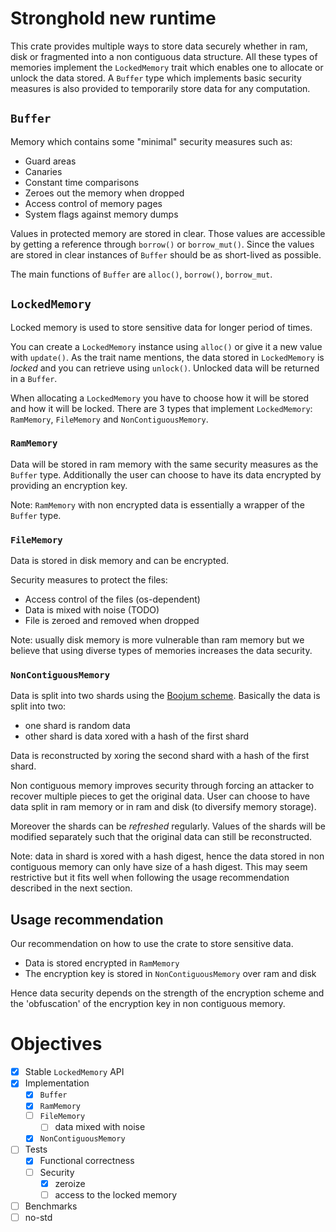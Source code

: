 # Stronghold new runtime 

This crate provides multiple ways to store data securely whether in ram, disk or fragmented into a non contiguous data structure.
All these types of memories implement the `LockedMemory` trait which enables one to allocate or unlock the data stored.
A `Buffer` type which implements basic security measures is also provided to temporarily store data for any computation.


## `Buffer`
Memory which contains some "minimal" security measures such as:
- Guard areas
- Canaries 
- Constant time comparisons
- Zeroes out the memory when dropped 
- Access control of memory pages
- System flags against memory dumps

Values in protected memory are stored in clear. Those values are accessible by getting a reference through `borrow()` or `borrow_mut()`.
Since the values are stored in clear instances of `Buffer` should be as short-lived as possible.

The main functions of `Buffer` are `alloc()`, `borrow()`, `borrow_mut`.

## `LockedMemory`
Locked memory is used to store sensitive data for longer period of times.

You can create a `LockedMemory` instance using `alloc()` or give it a new value with `update()`.
As the trait name mentions, the data stored in `LockedMemory` is _locked_ and you can retrieve using `unlock()`. Unlocked data will be returned in a `Buffer`.

When allocating a `LockedMemory` you have to choose how it will be stored and how it will be locked. 
There are 3 types that implement `LockedMemory`: `RamMemory`, `FileMemory` and `NonContiguousMemory`.

### `RamMemory`
Data will be stored in ram memory with the same security measures as the `Buffer` type.
Additionally the user can choose to have its data encrypted by providing an encryption key.

Note: `RamMemory` with non encrypted data is essentially a wrapper of the `Buffer` type.

### `FileMemory`
Data is stored in disk memory and can be encrypted.

Security measures to protect the files:
- Access control of the files (os-dependent)
- Data is mixed with noise (TODO)
- File is zeroed and removed when dropped

Note: usually disk memory is more vulnerable than ram memory but we believe that using diverse types of memories increases the data security.

### `NonContiguousMemory`
Data is split into two shards using the [Boojum scheme](https://spacetime.dev/encrypting-secrets-in-memory).
Basically the data is split into two:
- one shard is random data
- other shard is data xored with a hash of the first shard

Data is reconstructed by xoring the second shard with a hash of the first shard.

Non contiguous memory improves security through forcing an attacker to recover multiple pieces to get the original data.
User can choose to have data split in ram memory or in ram and disk (to diversify memory storage).

Moreover the shards can be _refreshed_ regularly. 
Values of the shards will be modified separately such that the original data can still be reconstructed.

Note: data in shard is xored with a hash digest, hence the data stored in non contiguous memory can only have size of a hash digest. This may seem restrictive but it fits well when following the usage recommendation described in the next section.

## Usage recommendation
Our recommendation on how to use the crate to store sensitive data.
- Data is stored encrypted in `RamMemory`
- The encryption key is stored in `NonContiguousMemory` over ram and disk

Hence data security depends on the strength of the encryption scheme and the 'obfuscation' of the encryption key in non contiguous memory.


# Objectives 
- [x] Stable `LockedMemory` API
- [x] Implementation 
  - [x] `Buffer`
  - [x] `RamMemory`
  - [ ] `FileMemory`
    - [ ] data mixed with noise
  - [x] `NonContiguousMemory` 
- [ ] Tests
  - [x] Functional correctness
  - [ ] Security 
    - [x] zeroize 
    - [ ] access to the locked memory
- [ ] Benchmarks
- [ ] no-std
